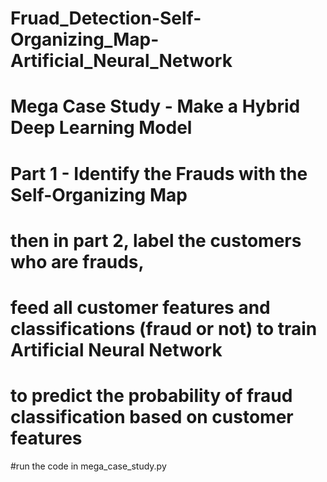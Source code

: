 # Fruad_Detection-Self-Organizing_Map-Artificial_Neural_Network



# Mega Case Study - Make a Hybrid Deep Learning Model



# Part 1 - Identify the Frauds with the Self-Organizing Map
# then in part 2, label the customers who are frauds, 
#    feed all customer features and classifications (fraud or not) to train Artificial Neural Network 
#    to predict the probability of fraud classification based on customer features

#run the code in mega_case_study.py

